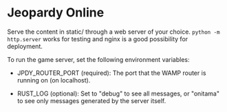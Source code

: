 # Jeopardy Online

Serve the content in static/ through a web server of your choice. `python -m http.server`
works for testing and nginx is a good possibility for deployment.

To run the game server, set the following environment variables:

 - JPDY\_ROUTER\_PORT (required): The port that the WAMP router is running on (on localhost).

 - RUST\_LOG (optional): Set to "debug" to see all messages, or "onitama" to see only messages
   generated by the server itself.
